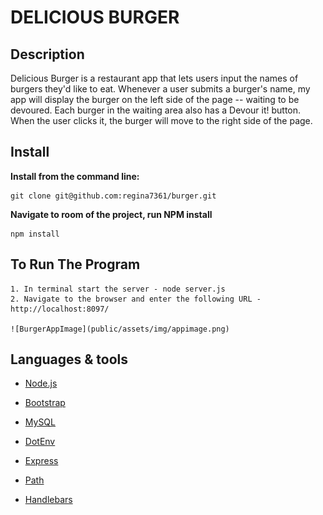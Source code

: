 # DELICIOUS BURGER

## Description

Delicious Burger is a restaurant app that lets users input the names of burgers they'd like to eat.  Whenever a user submits a burger's name, my app will display the burger on the left side of the page -- waiting to be devoured. Each burger in the waiting area also has a Devour it! button. When the user clicks it, the burger will move to the right side of the page.

## Install
**Install from the command line:**

    git clone git@github.com:regina7361/burger.git

**Navigate to room of the project, run NPM install**

    npm install

## To Run The Program
    1. In terminal start the server - node server.js
    2. Navigate to the browser and enter the following URL - http://localhost:8097/

    ![BurgerAppImage](public/assets/img/appimage.png)

## Languages & tools

- [Node.js](https://nodejs.org/en/)

- [Bootstrap](https://maxcdn.bootstrapcdn.com/bootstrap/4.0.0/css/bootstrap.min.css)

- [MySQL](https://www.npmjs.com/package/mysql)

- [DotEnv](https://www.npmjs.com/package/dotenv)

- [Express](https://www.npmjs.com/package/express)

- [Path](https://nodejs.org/api/path.html)

- [Handlebars](https://www.npmjs.com/package/handlebars)



